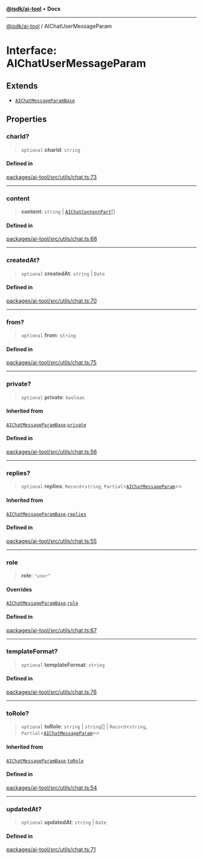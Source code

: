 [**@isdk/ai-tool**](../README.md) • **Docs**

***

[@isdk/ai-tool](../globals.md) / AIChatUserMessageParam

# Interface: AIChatUserMessageParam

## Extends

- [`AIChatMessageParamBase`](AIChatMessageParamBase.md)

## Properties

### charId?

> `optional` **charId**: `string`

#### Defined in

[packages/ai-tool/src/utils/chat.ts:73](https://github.com/isdk/ai-tool.js/blob/b0813174e9b350ae47231f8e5f885150313123b0/src/utils/chat.ts#L73)

***

### content

> **content**: `string` \| [`AIChatContentPart`](../type-aliases/AIChatContentPart.md)[]

#### Defined in

[packages/ai-tool/src/utils/chat.ts:68](https://github.com/isdk/ai-tool.js/blob/b0813174e9b350ae47231f8e5f885150313123b0/src/utils/chat.ts#L68)

***

### createdAt?

> `optional` **createdAt**: `string` \| `Date`

#### Defined in

[packages/ai-tool/src/utils/chat.ts:70](https://github.com/isdk/ai-tool.js/blob/b0813174e9b350ae47231f8e5f885150313123b0/src/utils/chat.ts#L70)

***

### from?

> `optional` **from**: `string`

#### Defined in

[packages/ai-tool/src/utils/chat.ts:75](https://github.com/isdk/ai-tool.js/blob/b0813174e9b350ae47231f8e5f885150313123b0/src/utils/chat.ts#L75)

***

### private?

> `optional` **private**: `boolean`

#### Inherited from

[`AIChatMessageParamBase`](AIChatMessageParamBase.md).[`private`](AIChatMessageParamBase.md#private)

#### Defined in

[packages/ai-tool/src/utils/chat.ts:56](https://github.com/isdk/ai-tool.js/blob/b0813174e9b350ae47231f8e5f885150313123b0/src/utils/chat.ts#L56)

***

### replies?

> `optional` **replies**: `Record`\<`string`, `Partial`\<[`AIChatMessageParam`](../type-aliases/AIChatMessageParam.md)\>\>

#### Inherited from

[`AIChatMessageParamBase`](AIChatMessageParamBase.md).[`replies`](AIChatMessageParamBase.md#replies)

#### Defined in

[packages/ai-tool/src/utils/chat.ts:55](https://github.com/isdk/ai-tool.js/blob/b0813174e9b350ae47231f8e5f885150313123b0/src/utils/chat.ts#L55)

***

### role

> **role**: `"user"`

#### Overrides

[`AIChatMessageParamBase`](AIChatMessageParamBase.md).[`role`](AIChatMessageParamBase.md#role)

#### Defined in

[packages/ai-tool/src/utils/chat.ts:67](https://github.com/isdk/ai-tool.js/blob/b0813174e9b350ae47231f8e5f885150313123b0/src/utils/chat.ts#L67)

***

### templateFormat?

> `optional` **templateFormat**: `string`

#### Defined in

[packages/ai-tool/src/utils/chat.ts:76](https://github.com/isdk/ai-tool.js/blob/b0813174e9b350ae47231f8e5f885150313123b0/src/utils/chat.ts#L76)

***

### toRole?

> `optional` **toRole**: `string` \| `string`[] \| `Record`\<`string`, `Partial`\<[`AIChatMessageParam`](../type-aliases/AIChatMessageParam.md)\>\>

#### Inherited from

[`AIChatMessageParamBase`](AIChatMessageParamBase.md).[`toRole`](AIChatMessageParamBase.md#torole)

#### Defined in

[packages/ai-tool/src/utils/chat.ts:54](https://github.com/isdk/ai-tool.js/blob/b0813174e9b350ae47231f8e5f885150313123b0/src/utils/chat.ts#L54)

***

### updatedAt?

> `optional` **updatedAt**: `string` \| `Date`

#### Defined in

[packages/ai-tool/src/utils/chat.ts:71](https://github.com/isdk/ai-tool.js/blob/b0813174e9b350ae47231f8e5f885150313123b0/src/utils/chat.ts#L71)
